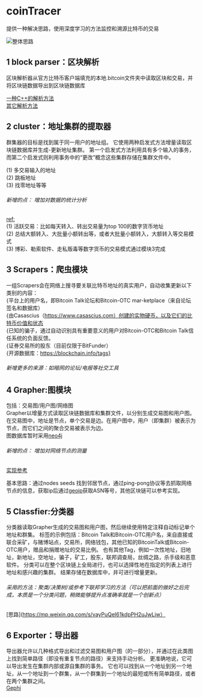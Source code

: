 # coinTracer
提供一种解决思路，使用深度学习的方法监控和溯源比特币的交易

![整体思路](https://github.com/xingyushu/coinTracer/blob/master/images/g3.PNG)

## 1  block parser：区块解析


区块解析器从官方比特币客户端填充的本地.bitcoin文件夹中读取区块和交易，并将区块链数据导出到区块链数据库

[一种C++的解析方法](https://github.com/znort987/blockparser)   <br/>
[其它解析方法](https://blog.csdn.net/boke14122621/article/details/103162435)

## 2  cluster：地址集群的提取器

群集器的目标是找到属于同一用户的地址组。 它使用两种启发式方法增量读取区块链数据库并生成-更新地址集群。 第一个启发式方法利用具有多个输入的事务，而第二个启发式则利用事务中的“更改”概念这些集群存储在集群文件中。

(1) 多交易输入的地址   <br/>
(2) 跳板地址     <br/>
(3) 找零地址等等   <br/>
###### 新增的点： 增加对数据的统计分析
[ref:](https://bds-console.jdcloud.com/dashboard/2)     <br/>
(1)  活跃交易：比如每天转入、转出交易量为top 100的数字货币地址     <br/>
(2)  总结大额转入、大批量小额转出等，或者大批量小额转入，大额转入等交易模式  <br/>
(3)   博彩、勒索软件、走私贩毒等数字货币的交易模式通过模块3完成  

## 3  Scrapers：爬虫模块 

一组Scrapers会在网络上搜寻要关联比特币地址的真实用户，自动收集更新以下类别的内容： <br/>
{平台上的用户名，即Bitcoin Talk论坛和Bitcoin-OTC mar-ketplace（来自论坛签名和数据库） <br/>
{由Casascius（https://www.casascius.com）创建的实物硬币，以及它们的比特币价值和状态 <br/>
{已知的骗子，通过自动识别具有重要意义的用户对Bitcoin-OTC和Bitcoin Talk信任系统的负面反馈。  <br/>
{证券交易所的股东（目前仅限于BitFunder）  <br/>
{开源数据库：https://blockchain.info/tags} <br/>
###### 新增更多的来源：如暗网的论坛/电报等社交工具


## 4  Grapher:图模块

包括：交易图/用户图/网络图   <br/>
Grapher以增量方式读取区块链数据库和集群文件，以分别生成交易图和用户图。 在交易图中，地址是节点，单个交易是边。在用户图中，用户（即集群）被表示为节点，而它们之间的聚合交易被表示为边。  <br/>
图数据库暂时采用[neo4j](https://www.w3cschool.cn/neo4j/)  <br/>
###### 新增的点： 增加对网络节点的测量

[实现参考](https://github.com/ayeowch/bitnodes)

基本思路：通过nodes seeds 找到邻居节点，通过ping-pong协议等去抓取网络节点的信息，获取ip后通过[geoip](https://geoip2.readthedocs.io/en/latest/#geoip2.models.ISP)获取ASN等号，其他区块链可以参考实现。


## 5   Classfier:分类器

分类器读取Grapher生成的交易图和用户图，然后继续使用特定注释自动标记单个地址和群集。 标签的示例包括：Bitcoin Talk和Bitcoin-OTC用户名，来自直接或联合采矿，与赌博站点，交易所，网络钱包，其他已知的BitcoinTalk或Bitcoin-OTC用户，赠品和捐赠地址的交易比例。 也有其他Tag，例如一次性地址，旧地址，新地址，空地址，骗子，矿工，股东，联邦调查局，丝绸之路，杀手级和恶意软件。  分类可以在整个区块链上全局进行，也可以选择性地在指定的列表上进行地址和感兴趣的集群。 结果存储在数据库中，并可进行增量更新。  <br/>
######  采用的方法：聚类/决策树/或参考下联邦学习的方法（可以把前面的做好之后完成，本质是一个分类问题，稍微能够提升点准确率就是一个创新点） <br/>
[思路](https://mp.weixin.qq.com/s/vayPuQeI61kdpPH2uJwLiw）

## 6  Exporter：导出器

导出器允许以几种格式导出和过滤交易图和用户图（的一部分），并通过在此类图上找到简单路径（即没有重复节点的路径）来支持手动分析。 更准确地说，它可以导出发生在集群内部或源自集群的事务。 它也可以找到从一个地址到另一个地址，从一个地址到一个群集，从一个群集到一个地址的最短或所有简单路径，或者
在两个集群之间。   <br/> 
[Gephi](https://www.jianshu.com/p/86145943695a)
